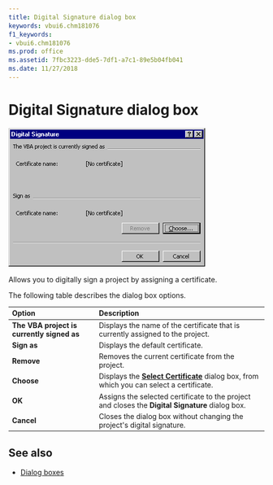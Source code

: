 ```yaml
---
title: Digital Signature dialog box
keywords: vbui6.chm181076
f1_keywords:
- vbui6.chm181076
ms.prod: office
ms.assetid: 7fbc3223-dde5-7df1-a7c1-89e5b04fb041
ms.date: 11/27/2018
---
```



# Digital Signature dialog box

![Digital signature](../../../images/va5m641_ZA01201780.gif)

Allows you to digitally sign a project by assigning a certificate.

The following table describes the dialog box options.

|Option|Description|
|:-----|:----------|
|**The VBA project is currently signed as** |Displays the name of the certificate that is currently assigned to the project.|
|**Sign as** |Displays the default certificate.|
|**Remove** |Removes the current certificate from the project.|
|**Choose** |Displays the **[Select Certificate](select-certificate-dialog-box.md)** dialog box, from which you can select a certificate.|
|**OK** |Assigns the selected certificate to the project and closes the **Digital Signature** dialog box.|
|**Cancel** |Closes the dialog box without changing the project's digital signature.|


## See also

- [Dialog boxes](../dialog-boxes.md)